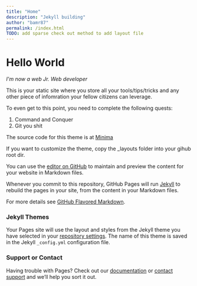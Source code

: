 ```yaml
---
title: "Home"
description: "Jekyll building"
author: "bamr87"
permalink: /index.html
TODO: add sparse check out method to add layout file
---
```

# Hello World
_I'm now a web Jr. Web developer_

This is your static site where you store all your tools/tips/tricks and any other piece of infomration your fellow citizens can leverage.

To even get to this point, you need to complete the following quests:
   1. Command and Conquer
   1. Git you shit

The source code for this theme is at [Minima](https://github.com/jekyll/minima)

If you want to customize the theme, copy the _layouts folder into your gihub root dir.



You can use the [editor on GitHub](https://github.com/bamr87/bamr87.github.io/edit/main/README.md) to maintain and preview the content for your website in Markdown files.

Whenever you commit to this repository, GitHub Pages will run [Jekyll](https://jekyllrb.com/) to rebuild the pages in your site, from the content in your Markdown files.


For more details see [GitHub Flavored Markdown](https://guides.github.com/features/mastering-markdown/).

### Jekyll Themes

Your Pages site will use the layout and styles from the Jekyll theme you have selected in your [repository settings](https://github.com/bamr87/bamr87.github.io/settings/pages). The name of this theme is saved in the Jekyll `_config.yml` configuration file.

### Support or Contact

Having trouble with Pages? Check out our [documentation](https://docs.github.com/categories/github-pages-basics/) or [contact support](https://support.github.com/contact) and we’ll help you sort it out.

